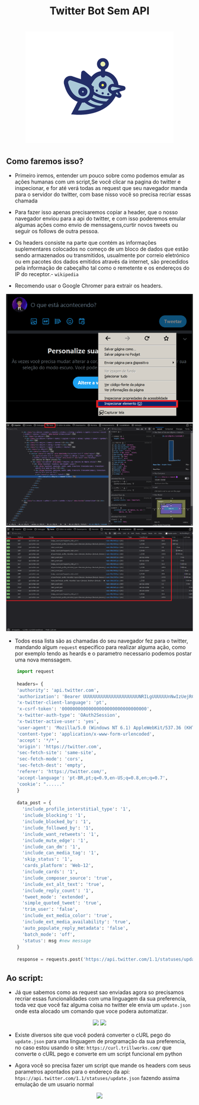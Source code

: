 <h1 align="center">
  Twitter Bot Sem API
</h1>


<h1 align="center">
  <img src="image/bot.png"/>
</h1>

## Como faremos isso?

- Primeiro iremos, entender um pouco sobre como podemos emular as ações humanas com um script,Se você clicar na pagina do twitter e inspecionar, e for até verá todas as request que seu navegador manda para o servidor do twitter, com base nisso você so precisa recriar essas chamada

- Para fazer isso apenas precisaremos copiar a header, que o nosso navegador enviou para a api do twitter, e com isso poderemos emular algumas ações como envio de menssagens,curtir novos tweets ou seguir os follows de outra pessoa.

- Os headers consiste na parte que contém as informações suplementares colocados no começo de um bloco de dados que estão sendo armazenados ou transmitidos, usualmente por correio eletrónico ou em pacotes dos dados emitidos através da internet, são precedidos pela informação de cabeçalho tal como o remetente e os endereços do IP do receptor.- `wikipedia`

- Recomendo usar o Google Chromer para extrair os headers.

<center>
	<img src="image/img1.png"/>
	<img src="image/img2.png"/>
	<img src="image/img3.png"/>
</center>

- Todos essa lista são as chamadas do seu navegador fez para o twitter, mandando algum `request` especifico para realizar alguma ação, como por exemplo tendo as heards e o parametro necessario podemos postar uma nova menssagem.

```python
	import request

	headers= {
    'authority': 'api.twitter.com',
    'authorization': 'Bearer UUUUUUUUUUUUUUUUUUUUUNRILgUUUUUUnNwIzUejRCOuH5E6I8xnZz4puTs%3D1Zv7ttfk8LF81IUq16cHjhLTvJu4FU33UGWWjCpTnU',
    'x-twitter-client-language': 'pt',
    'x-csrf-token': '00000000000000000000000000000000',
    'x-twitter-auth-type': 'OAuth2Session',
    'x-twitter-active-user': 'yes',
    'user-agent': 'Mozilla/5.0 (Windows NT 6.1) AppleWebKit/537.36 (KHTML, like Gecko) Chrome/87.0.4272.0 Safari/537.36',
    'content-type': 'application/x-www-form-urlencoded',
    'accept': '*/*',
    'origin': 'https://twitter.com',
    'sec-fetch-site': 'same-site',
    'sec-fetch-mode': 'cors',
    'sec-fetch-dest': 'empty',
    'referer': 'https://twitter.com/',
    'accept-language': 'pt-BR,pt;q=0.9,en-US;q=0.8,en;q=0.7',
    'cookie': "......"
    }

    data_post = {
      'include_profile_interstitial_type': '1',
      'include_blocking': '1',
      'include_blocked_by': '1',
      'include_followed_by': '1',
      'include_want_retweets': '1',
      'include_mute_edge': '1',
      'include_can_dm': '1',
      'include_can_media_tag': '1',
      'skip_status': '1',
      'cards_platform': 'Web-12',
      'include_cards': '1',
      'include_composer_source': 'true',
      'include_ext_alt_text': 'true',
      'include_reply_count': '1',
      'tweet_mode': 'extended',
      'simple_quoted_tweet': 'true',
      'trim_user': 'false',
      'include_ext_media_color': 'true',
      'include_ext_media_availability': 'true',
      'auto_populate_reply_metadata': 'false',
      'batch_mode': 'off',
      'status': msg #new message
    }

    response = requests.post('https://api.twitter.com/1.1/statuses/update.json', headers=headers, data=data_post)

````
## Ao script:

- Já que sabemos como as request sao enviadas agora so precisamos recriar essas funcionalidades com uma linguagem da sua preferencia, toda vez que você faz alguma coisa no twitter ele envia um `update.json` onde esta alocado um comando que voce podera automatizar.

<center>
	<img src="image/img4.png"/>
	<img src="image/img5.png"/>
</center>

- Existe diversos site que você poderá converter o cURL pego do `update.json` para uma linguagem de programação da sua preferencia, no caso estou usando o site: `https://curl.trillworks.com/` que converte o cURL pego e converte em um script funcional em python

- Agora você so precisa fazer um script que mande os headers com seus parametros apontados para o endereço da api: `htps://api.twitter.com/1.1/statuses/update.json` fazendo assima emulação de um usuario normal

<center>
	<img src="image/img7.png"/>
</center>